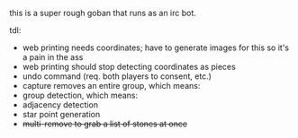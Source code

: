 this is a super rough goban that runs as an irc bot. 

tdl:

* web printing needs coordinates; have to generate images for this so it's a pain in the ass
* web printing should stop detecting coordinates as pieces
* undo command (req. both players to consent, etc.)
* capture removes an entire group, which means:
* group detection, which means:
* adjacency detection
* star point generation
* ~~multi-remove to grab a list of stones at once~~

